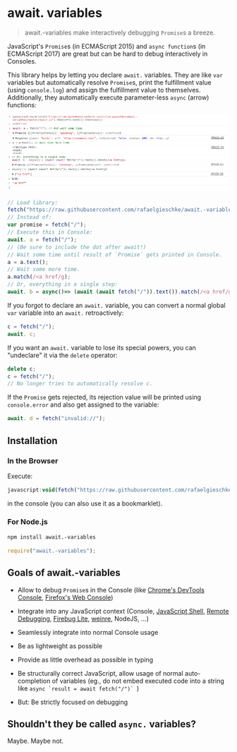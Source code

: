 
# await. variables

> await.-variables make interactively debugging `Promise`s a breeze.

JavaScript's `Promise`s (in ECMAScript 2015) and `async function`s (in ECMAScript 2017) are great but can be hard to debug interactively in Consoles.

This library helps by letting you declare `await.` variables. They are like `var` variables but automatically resolve `Promise`s, print the fulfillment value (using `console.log`) and assign the fulfillment value to themselves. Additionally, they automatically execute parameter-less `async` (arrow) functions:

![Screenshot](screenshot1.png)
![Screenshot](screenshot2.png)

```javascript
// Load library:
fetch("https://raw.githubusercontent.com/rafaelgieschke/await.-variables/master/await.js").then(v=>v.text()).then(eval);
// Instead of:
var promise = fetch("/");
// Execute this in Console:
await. a = fetch("/");
// (Be sure to include the dot after await!)
// Wait some time until result of `Promise` gets printed in Console.
a = a.text();
// Wait some more time.
a.match(/<a href/g);
// Or, everything in a single step:
await. b = async()=> (await (await fetch("/")).text()).match(/<a href/g);
```

If you forgot to declare an `await.` variable, you can convert a normal global `var` variable into an `await.` retroactively:

```javascript
c = fetch("/");
await. c;
```

If you want an `await.` variable to lose its special powers, you can "undeclare" it via the `delete` operator:

```javascript
delete c;
c = fetch("/");
// No longer tries to automatically resolve c.
```

If the `Promise` gets rejected, its rejection value will be printed using `console.error` and also get assigned to the variable:

```javascript
await. d = fetch("invalid://");
```

## Installation

### In the Browser

Execute:

<!--
```javascript
javascript:void(document.documentElement.appendChild(document.createElement('script')).src='https://raw.githubusercontent.com/rafaelgieschke/await.-variables/master/await.js')
```
-->

```javascript
javascript:void(fetch("https://raw.githubusercontent.com/rafaelgieschke/await.-variables/master/await.js").then(v=>v.text()).then(eval))
```

in the console (you can also use it as a bookmarklet).

<!-- or bookmark this <a href="javascript:void(document.documentElement.appendChild(document.createElement('script')).src='https://raw.githubusercontent.com/rafaelgieschke/await.-variables/master/await.js'">await.-variables bookmarklet</a> and click it on the target page. -->

### For Node.js

```sh
npm install await.-variables
```

```javascript
require("await.-variables");
```

## Goals of await.-variables

- Allow to debug `Promise`s in the Console (like [Chrome's DevTools Console](https://developers.google.com/web/tools/chrome-devtools/console/), [Firefox's Web Console](https://developer.mozilla.org/en-US/docs/Tools/Web_Console))
- Integrate into any JavaScript context (Console, [JavaScript Shell](http://www.squarefree.com/shell/), [Remote Debugging](https://developers.google.com/web/tools/chrome-devtools/remote-debugging/), [Firebug Lite](https://getfirebug.com/firebuglite), [weinre](https://people.apache.org/~pmuellr/weinre/docs/latest/), NodeJS, ...)
- Seamlessly integrate into normal Console usage
- Be as lightweight as possible
- Provide as little overhead as possible in typing
- Be structurally correct JavaScript, allow usage of normal auto-completion of variables (eg., do not embed executed code into a string like ``async `result = await fetch("/")` ``)

- But: Be strictly focused on debugging

## Shouldn't they be called `async.` variables?

Maybe. Maybe not.
